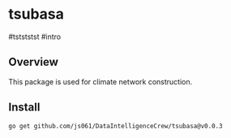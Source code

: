 # tsubasa
#tstststst
#intro
## Overview

This package is used for climate network construction.

## Install

`go get github.com/js061/DataIntelligenceCrew/tsubasa@v0.0.3`
